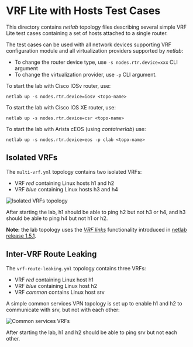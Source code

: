 # VRF Lite with Hosts Test Cases

This directory contains *netlab* topology files describing several simple VRF Lite test cases containing a set of hosts attached to a single router.

The test cases can be used with all network devices supporting VRF configuration module and all virtualization providers supported by *netlab*:

* To change the router device type, use `-s nodes.rtr.device=xxx` CLI argument
* To change the virtualization provider, use `-p` CLI argument.

To start the lab with Cisco IOSv router, use:

```
netlab up -s nodes.rtr.device=iosv <topo-name>
```

To start the lab with Cisco IOS XE router, use:

```
netlab up -s nodes.rtr.device=csr <topo-name>
```

To start the lab with Arista cEOS (using *containerlab*) use:

```
netlab up -s nodes.rtr.device=eos -p clab <topo-name>
```

## Isolated VRFs

The `multi-vrf.yml` topology contains two isolated VRFs:

* VRF *red* containing Linux hosts h1 and h2
* VRF *blue* containing Linux hosts h3 and h4

![Isolated VRFs topology](vrf-lite-simple.png)

After starting the lab, h1 should be able to ping h2 but not h3 or h4, and h3 should be able to ping h4 but not h1 or h2.

**Note:** the lab topology uses the [_VRF links_](https://netsim-tools.readthedocs.io/en/latest/module/vrf.html#module-vrf-links) functionality introduced in [netlab release 1.5.1](https://netsim-tools.readthedocs.io/en/latest/release/1.5.html#release-1-5-1).

## Inter-VRF Route Leaking

The `vrf-route-leaking.yml` topology contains three VRFs:

* VRF *red* containing Linux host h1
* VRF *blue* containing Linux host h2
* VRF *common* contains Linux host srv

A simple common services VPN topology is set up to enable h1 and h2 to communicate with srv, but not with each other:

![Common services VRFs](vrf-lite-common.png)

After starting the lab, h1 and h2 should be able to ping srv but not each other.
